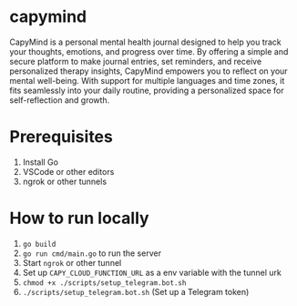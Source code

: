 # capymind

CapyMind is a personal mental health journal designed to help you track your thoughts, emotions, and progress over time. By offering a simple and secure platform to make journal entries, set reminders, and receive personalized therapy insights, CapyMind empowers you to reflect on your mental well-being. With support for multiple languages and time zones, it fits seamlessly into your daily routine, providing a personalized space for self-reflection and growth.

# Prerequisites

1. Install Go
2. VSCode or other editors
3. ngrok or other tunnels

# How to run locally

1. `go build`
2. `go run cmd/main.go` to run the server
3. Start `ngrok` or other tunnel
4. Set up `CAPY_CLOUD_FUNCTION_URL` as a env variable with the tunnel urk
5. `chmod +x ./scripts/setup_telegram.bot.sh`
6. `./scripts/setup_telegram.bot.sh` (Set up a Telegram token)